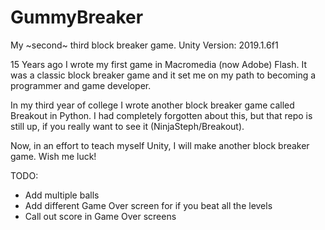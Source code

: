 # GummyBreaker
My ~second~ third block breaker game. Unity Version: 2019.1.6f1

15 Years ago I wrote my first game in Macromedia (now Adobe) Flash. It was a classic block breaker game and it set me on my path to becoming a programmer and game developer. 

In my third year of college I wrote another block breaker game called Breakout in Python. I had completely forgotten about this, but that repo is still up, if you really want to see it (NinjaSteph/Breakout).

Now, in an effort to teach myself Unity, I will make another block breaker game. Wish me luck!


TODO:
* Add multiple balls
* Add different Game Over screen for if you beat all the levels
* Call out score in Game Over screens
